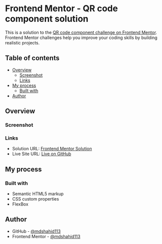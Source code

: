 # Frontend Mentor - QR code component solution

This is a solution to the [QR code component challenge on Frontend Mentor](https://www.frontendmentor.io/challenges/qr-code-component-iux_sIO_H). Frontend Mentor challenges help you improve your coding skills by building realistic projects. 

## Table of contents

- [Overview](#overview)
  - [Screenshot](#screenshot)
  - [Links](#links)
- [My process](#my-process)
  - [Built with](#built-with)
- [Author](#author)

## Overview

### Screenshot


### Links

- Solution URL: [Frontend Mentor Solution]()
- Live Site URL: [Live on GitHub](https://mdshahid113.github.io/QR-Code-Component/)

## My process

### Built with

- Semantic HTML5 markup
- CSS custom properties
- FlexBox

## Author

- GitHub - [@mdshahid113](https://github.com/mdshahid113)
- Frontend Mentor - [@mdshahid113](https://www.frontendmentor.io/profile/mdshahid113)
